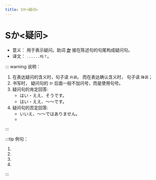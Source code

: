 ```yaml
---
title: Sか<疑问>
---
```


# Sか<疑问>

- 意义： 用于表示疑问。助词 **[か](../auxiliary/%E3%81%8B.md)** 接在陈述句的句尾构成疑问句。
- 译文： `......吗？`。

::: warning 说明：

1. 在表达疑问的含义时，句子读 `升调`， 而在表达确认含义时， 句子读 `降调`；
2. 书写时， 疑问句的 `か` 后面一般不加问号，而是使用句号。
3. 疑问句的肯定回答:
   - はい・ええ、そうです。
   - はい・ええ、〜〜です。
4. 疑问句的否定回答:
   - いいえ、〜〜ではありません。
   - <grammer-content sentence="いいえ、[違/ちが]います。~~です。" trans='' />

:::

:::tip 例句：

1. <grammer-content sentence="あ、[日本/にほん]の[方/かた]です**か**。" trans='啊，是日本人吗？' />
2. <grammer-content sentence="[王/おう]さんは[日本/にほん][語科/ごか]の[方/かた]です**か**。" trans='小王是日语系的吗？' />
3. <grammer-content sentence="[王/おう]さんは[高橋/たかはし]さんの[知/し]り[合/あ]いです**か**。" trans='小王是高桥的熟人吗？' />
4. <grammer-content sentence="ああ、[日本/にほん][語科/ごか]の[方/かた]です**か**。" trans='啊， 是日语系的啊。' />

:::
